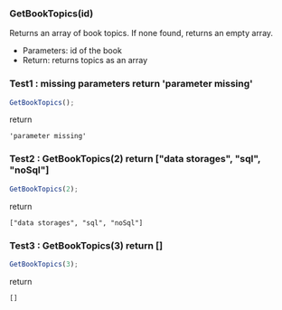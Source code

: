 ### **GetBookTopics(id)**

Returns an array of book topics. If none found, returns an empty array.

  - Parameters: id of the book 
  - Return: returns topics as an array

 

### Test1 :  missing parameters return 'parameter missing'

```js
GetBookTopics();
```
return 
```
'parameter missing'
```



### Test2 :  GetBookTopics(2) return ["data storages", "sql", "noSql"]

```js
GetBookTopics(2);
```
return 
```
["data storages", "sql", "noSql"]
```


### Test3 :  GetBookTopics(3) return  []

```js
GetBookTopics(3);
```
return 
```
[]
```
